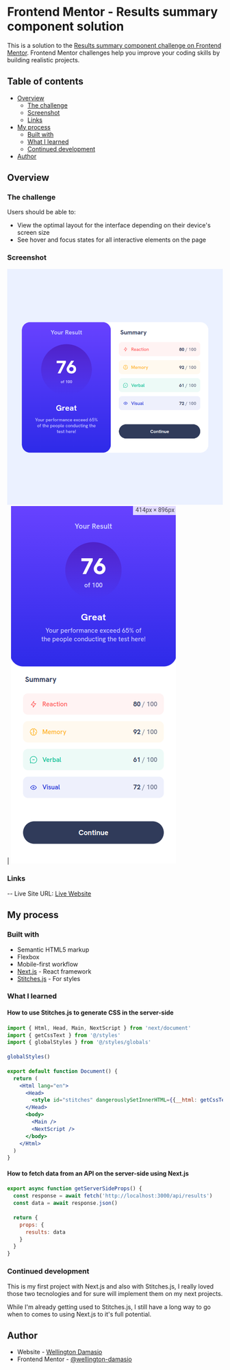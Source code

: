 # Frontend Mentor - Results summary component solution

This is a solution to the [Results summary component challenge on Frontend Mentor](https://www.frontendmentor.io/challenges/results-summary-component-CE_K6s0maV). Frontend Mentor challenges help you improve your coding skills by building realistic projects. 

## Table of contents

- [Overview](#overview)
  - [The challenge](#the-challenge)
  - [Screenshot](#screenshot)
  - [Links](#links)
- [My process](#my-process)
  - [Built with](#built-with)
  - [What I learned](#what-i-learned)
  - [Continued development](#continued-development)
- [Author](#author)

## Overview

### The challenge

Users should be able to:

- View the optimal layout for the interface depending on their device's screen size
- See hover and focus states for all interactive elements on the page

### Screenshot

![](./screenshots/desktop.png) | ![](./screenshots/mobile.png)

### Links
-- Live Site URL: <a href="">Live Website</a>

## My process

### Built with

- Semantic HTML5 markup
- Flexbox
- Mobile-first workflow
- [Next.js](https://nextjs.org/) - React framework
- [Stitches.js](https://stitches.dev/) - For styles

### What I learned

#### How to use Stitches.js to generate CSS in the server-side

```jsx
import { Html, Head, Main, NextScript } from 'next/document'
import { getCssText } from '@/styles'
import { globalStyles } from '@/styles/globals'

globalStyles()

export default function Document() {
  return (
    <Html lang="en">
      <Head>
        <style id="stitches" dangerouslySetInnerHTML={{__html: getCssText()}}></style>
      </Head>
      <body>
        <Main />
        <NextScript />
      </body>
    </Html>
  )
}
```

#### How to fetch data from an API on the server-side using Next.js

```js
export async function getServerSideProps() {
  const response = await fetch('http://localhost:3000/api/results')
  const data = await response.json()

  return {
    props: {
      results: data
    }
  }
}
```

### Continued development

This is my first project with Next.js and also with Stitches.js, I really loved those two tecnologies and for sure will implement them on my next projects.

While I'm already getting used to Stitches.js, I still have a long way to go when to comes to using Next.js to it's full potential.

## Author

- Website - [Wellington Damasio](https://wellingtondamasio.com)
- Frontend Mentor - [@wellington-damasio](https://www.frontendmentor.io/profile/wellington-damasio)
